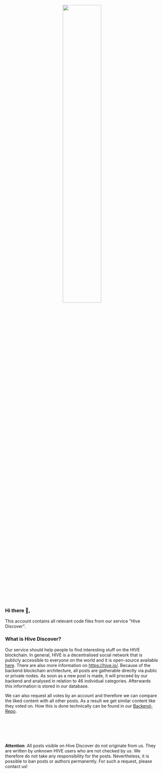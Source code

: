 <p align="center">
<img src="https://beta.hive-discover.tech/assets/img/Hive-Discover-Logo-Block.gif" width="50%"/>
</p>

### Hi there 👋,
This account contains all relevant code files from our service "Hive Discover".

### What is Hive Discover?
Our service should help people to find interesting stuff on the HIVE blockchain. In general, HIVE is a decentralised social network that is publicly accessible to everyone on the world and it is open-source available [here](https://github.com/openhive-network/hive). There are also more information on https://hive.io/.
Because of the backend blockchain architecture, all posts are gatherable directly via public or private nodes. As soon as a new post is made, it will proceed by our backend and analysed in relation to 46 individual categories. Afterwards this information is stored in our database.

We can also request all votes by an account and therefore we can compare the liked content with all other posts. As a result we get similar content like they voted on. How this is done technically can be found in our [Backend-Repo](https://github.com/hive-discover/Hive-Discover-Backend). 


<br/><br/>
<br/><br/>


**Attention**: All posts visible on Hive Discover do not originate from us. They are written by unknown HIVE users who are not checked by us. We therefore do not take any responsibility for the posts. Nevertheless, it is possible to ban posts or authors permanently. For such a request, please contact us!
